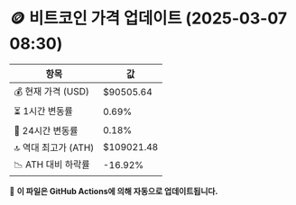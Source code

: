 # 🪙 비트코인 가격 업데이트 (2025-03-07 08:30)

| 항목                | 값 |
|--------------------|----------------|
| 💰 현재 가격 (USD) | $90505.64 |
| ⏳ 1시간 변동률    | 0.69% |
| 📆 24시간 변동률   | 0.18% |
| 🔝 역대 최고가 (ATH) | $109021.48 |
| 📉 ATH 대비 하락률 | -16.92% |

🔄 **이 파일은 GitHub Actions에 의해 자동으로 업데이트됩니다.**
